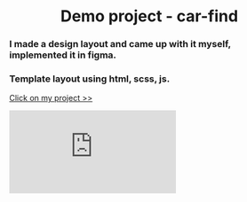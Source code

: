 
<h1 align="center">Demo project - car-find</h1>
<h3>I made a design layout and came up with it myself, implemented it in figma.</h3>
<h3>Template layout using html, scss, js.</h3>
<a href="https://rustdj.github.io/car-find/" target="_blank">Click on my project >></a>

[![Typing SVG](https://readme-typing-svg.herokuapp.com?color=%red&lines=My+contacts+to+contact+me+rustdj@icloud.com)](https://git.io/typing-svg)
